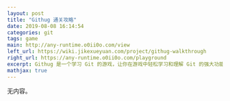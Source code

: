 ```yaml
---
layout: post
title: "Githug 通关攻略"
date: 2019-08-08 16:14:54
categories: git
tags: game
main: http://any-runtime.o0ii0o.com/view
left_url: https://wiki.jikexueyuan.com/project/githug-walkthrough
right_url: https://any-runtime.o0ii0o.com/playground
excerpt: Githug 是一个学习 Git 的游戏，让你在游戏中轻松学习和理解 Git 的强大功能，本书详细讲解了每一关任务产生的背景、解决问题的思路和方法，并提供了清晰的过关画面。
mathjax: true
---
```


无内容。
